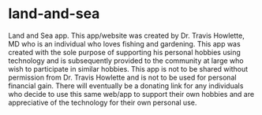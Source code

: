 # land-and-sea
Land and Sea app.
This app/website was created by Dr. Travis Howlette, MD who is an individual who loves fishing and gardening. This app was created with the sole purpose of supporting his personal hobbies using technology and is subsequently provided to the community at large who wish to participate in similar hobbies. This app is not to be shared without permission from Dr. Travis Howlette and is not to be used for personal financial gain. There will eventually be a donating link for any individuals who decide to use this same web/app to support their own hobbies and are appreciative of the technology for their own personal use.
